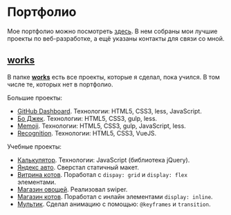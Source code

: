 # Портфолио

Мое портфолио можно посмотреть [здесь](https://gh-time.github.io/Portfolio/). В нем собраны мои лучшие проекты по веб-разработке, а ещё указаны контакты для связи со мной.

## [works](works)

В папке [**works**](works) есть все проекты, которые я сделал, пока учился. В том числе те, которых нет в портфолио.
 
Большие проекты:
- [GitHub Dashboard](work/avito). Технологии: HTML5, CSS3, less, JavaScript.
- [Бо Джек](works/Yandex/task1). Технологии: HTML5, CSS3, gulp, less.
- [Memoji](works/CourseraFinalProject). Технологии: HTML5, CSS3, gulp, JavaScript, less.
- [Recognition](works/recognition). Технологии: HTML5, CSS3, VueJS.

Учебные проекты:
- [Калькулятор](works/Calculator). Технологии: JavaScript (библиотека jQuery).
- [Яндекс авто](works/Yandex_auto). Сверстал статичный макет.
- [Витрина котов](works/catsShowcase). Поработал с `dispay: grid` и `display: flex` элементами.
- [Магазин овощей](works/Vegetable_shop). Реализовал swiper.
- [Магазин котов](works/Cat_shop). Поработал с инлайн элементами `display: inline`.
- [Мультик](works/Cartoon). Сделал анимацию с помощью: `@keyframes` и `transition`.
